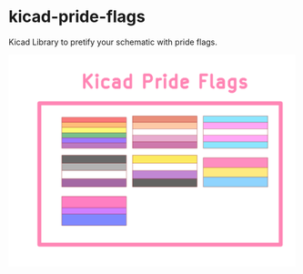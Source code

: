 # kicad-pride-flags
Kicad Library to pretify your schematic with pride flags. 

![Preview](preview.png)
